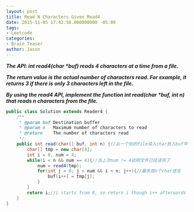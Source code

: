 ```yaml
---
layout: post
title: Read N Characters Given Read4
date: 2015-11-05 17:42:58.000000000 -05:00
tags:
- Leetcode
categories:
- Brain Teaser
author: Jason
---
```

<p><strong><em>The API: int read4(char *buf) reads 4 characters at a time from a file.</p>

The return value is the actual number of characters read. For example, it returns 3 if there is only 3 characters left in the file.</p>
By using the read4 API, implement the function int read(char *buf, int n) that reads n characters from the file.</em></strong></p>
``` java
public class Solution extends Reader4 {
    /**
     * @param buf Destination buffer
     * @param n   Maximum number of characters to read
     * @return    The number of characters read
     */
    public int read(char[] buf, int n) {//从一个别的file读入char放入buf中
        char[] tmp = new char[4];
        int i = 0, num = 4;
        while(i < n && num == 4){//当上次num != 4说明文件已经读完了
            num = read4(tmp);
            for(int j = 0; j < num && i < n; j++){//最多放n个char进去
                buf[i++] = tmp[j];
            }
        }
        return i;//i starts from 0, so return i though i++ afterwards
    }
}
```
